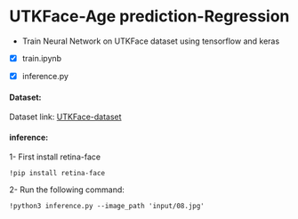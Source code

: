 # UTKFace-Age prediction-Regression

- Train Neural Network on UTKFace dataset using tensorflow and keras

- [x] train.ipynb

- [x] inference.py

#### Dataset:

Dataset link: [UTKFace-dataset]( https://www.kaggle.com/jangedoo/utkface-new)


#### inference:

1- First install retina-face
```
!pip install retina-face
```

2- Run the following command:

```
!python3 inference.py --image_path 'input/08.jpg'
```
